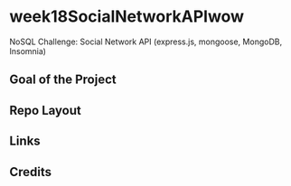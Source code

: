 # week18SocialNetworkAPIwow
NoSQL Challenge: Social Network API (express.js, mongoose, MongoDB, Insomnia)

## Goal of the Project

## Repo Layout

## Links

## Credits
